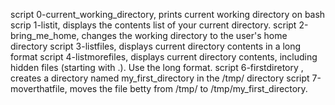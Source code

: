 script 0-current_working_directory, prints current working directory on bash
scrip 1-listit, displays the contents list of your current directory.
script 2-bring_me_home, changes the working directory to the user's home directory
script 3-listfiles, displays current directory contents in a long format
script 4-listmorefiles, displays current directory contents, including hidden files (starting with .). Use the long format.
script 6-firstdiretory , creates a directory named my_first_directory in the /tmp/ directory
script 7-moverthatfile, moves the file betty from /tmp/ to /tmp/my_first_directory.
